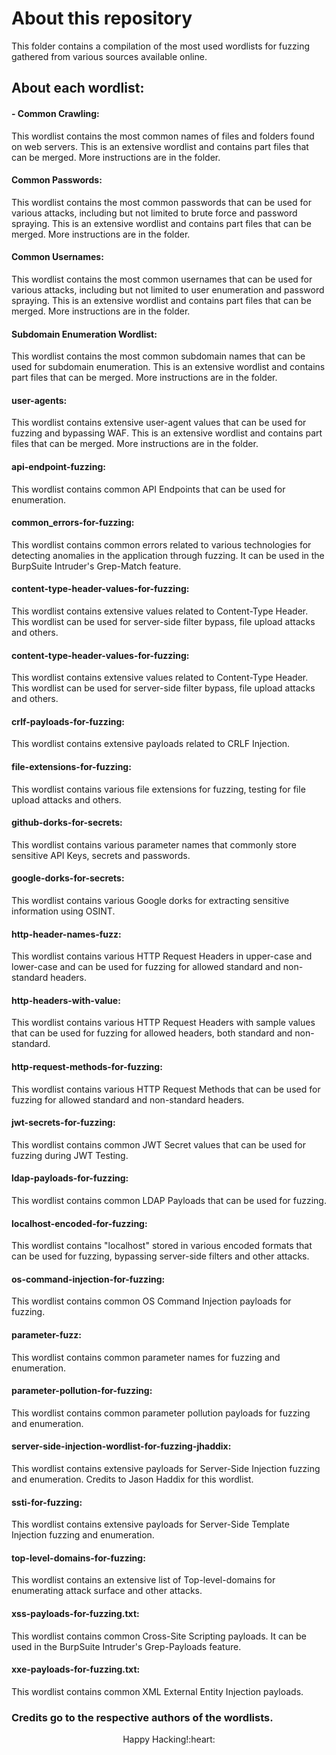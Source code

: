 # About this repository

This folder contains a compilation of the most used wordlists for fuzzing gathered from various sources available online.

## About each wordlist:

#### - Common Crawling:
This wordlist contains the most common names of files and folders found on web servers. This is an extensive wordlist and contains part files that can be merged. More instructions are in the folder.

#### Common Passwords: 
This wordlist contains the most common passwords that can be used for various attacks, including but not limited to brute force and password spraying. This is an extensive wordlist and contains part files that can be merged. More instructions are in the folder.

#### Common Usernames: 
This wordlist contains the most common usernames that can be used for various attacks, including but not limited to user enumeration and password spraying. This is an extensive wordlist and contains part files that can be merged. More instructions are in the folder.

#### Subdomain Enumeration Wordlist: 
This wordlist contains the most common subdomain names that can be used for subdomain enumeration. This is an extensive wordlist and contains part files that can be merged. More instructions are in the folder.

#### user-agents: 
This wordlist contains extensive user-agent values that can be used for fuzzing and bypassing WAF. This is an extensive wordlist and contains part files that can be merged. More instructions are in the folder.

#### api-endpoint-fuzzing: 
This wordlist contains common API Endpoints that can be used for enumeration. 

#### common_errors-for-fuzzing: 
This wordlist contains common errors related to various technologies for detecting anomalies in the application through fuzzing. It can be used in the BurpSuite Intruder's Grep-Match feature.

#### content-type-header-values-for-fuzzing:
This wordlist contains extensive values related to Content-Type Header. This wordlist can be used for server-side filter bypass, file upload attacks and others.

#### content-type-header-values-for-fuzzing: 
This wordlist contains extensive values related to Content-Type Header. This wordlist can be used for server-side filter bypass, file upload attacks and others.

#### crlf-payloads-for-fuzzing: 
This wordlist contains extensive payloads related to CRLF Injection.

#### file-extensions-for-fuzzing: 
This wordlist contains various file extensions for fuzzing, testing for file upload attacks and others.

#### github-dorks-for-secrets: 
This wordlist contains various parameter names that commonly store sensitive API Keys, secrets and passwords.

#### google-dorks-for-secrets: 
This wordlist contains various Google dorks for extracting sensitive information using OSINT.

#### http-header-names-fuzz: 
This wordlist contains various HTTP Request Headers in upper-case and lower-case and can be used for fuzzing for allowed standard and non-standard headers.

#### http-headers-with-value: 
This wordlist contains various HTTP Request Headers with sample values that can be used for fuzzing for allowed headers, both standard and non-standard.

#### http-request-methods-for-fuzzing: 
This wordlist contains various HTTP Request Methods that can be used for fuzzing for allowed standard and non-standard headers.

#### jwt-secrets-for-fuzzing: 
This wordlist contains common JWT Secret values that can be used for fuzzing during JWT Testing.

#### ldap-payloads-for-fuzzing: 
This wordlist contains common LDAP Payloads that can be used for fuzzing.

#### localhost-encoded-for-fuzzing: 
This wordlist contains "localhost" stored in various encoded formats that can be used for fuzzing, bypassing server-side filters and other attacks.

#### os-command-injection-for-fuzzing: 
This wordlist contains common OS Command Injection payloads for fuzzing.

#### parameter-fuzz: 
This wordlist contains common parameter names for fuzzing and enumeration.

#### parameter-pollution-for-fuzzing: 
This wordlist contains common parameter pollution payloads for fuzzing and enumeration.

#### server-side-injection-wordlist-for-fuzzing-jhaddix: 
This wordlist contains extensive payloads for Server-Side Injection fuzzing and enumeration. Credits to Jason Haddix for this wordlist.

#### ssti-for-fuzzing: 
This wordlist contains extensive payloads for Server-Side Template Injection fuzzing and enumeration. 

#### top-level-domains-for-fuzzing: 
This wordlist contains an extensive list of Top-level-domains for enumerating attack surface and other attacks.

#### xss-payloads-for-fuzzing.txt: 
This wordlist contains common Cross-Site Scripting payloads. It can be used in the BurpSuite Intruder's Grep-Payloads feature.

#### xxe-payloads-for-fuzzing.txt: 
This wordlist contains common XML External Entity Injection payloads.

### Credits go to the respective authors of the wordlists.

<p align="center">
Happy Hacking!:heart:
</p> 

